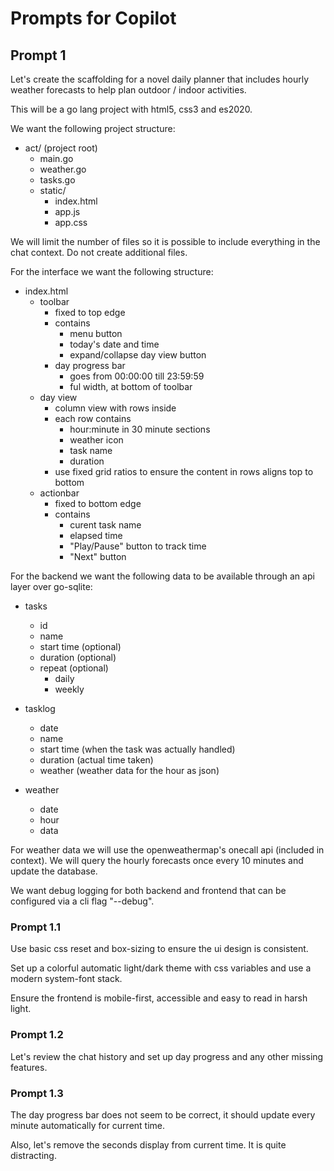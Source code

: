 # Prompts for Copilot

## Prompt 1

Let's create the scaffolding for a novel daily planner that includes hourly weather forecasts to help plan outdoor / indoor activities.

This will be a go lang project with html5, css3 and es2020. 

We want the following project structure:

- act/ (project root)
  - main.go
  - weather.go
  - tasks.go
  - static/
    - index.html
    - app.js
    - app.css

We will limit the number of files so it is possible to include everything in the chat context.
Do not create additional files.

For the interface we want the following structure:

- index.html
  - toolbar
    - fixed to top edge
    - contains
      - menu button
      - today's date and time
      - expand/collapse day view button
    - day progress bar
      - goes from 00:00:00 till 23:59:59
      - ful width, at bottom of toolbar
  - day view
    - column view with rows inside
    - each row contains
      - hour:minute in 30 minute sections
      - weather icon
      - task name
      - duration
    - use fixed grid ratios to ensure the content in rows aligns top to bottom
  - actionbar
    - fixed to bottom edge
    - contains
      - curent task name 
      - elapsed time
      - "Play/Pause" button to track time
      - "Next" button

For the backend we want the following data to be available through an api layer over go-sqlite:

- tasks
  - id
  - name
  - start time (optional)
  - duration (optional)
  - repeat (optional)
    - daily
    - weekly

- tasklog
  - date
  - name
  - start time (when the task was actually handled)
  - duration (actual time taken)
  - weather (weather data for the hour as json)

- weather
  - date
  - hour
  - data

For weather data we will use the openweathermap's onecall api (included in context). We will query the hourly forecasts once every 10 minutes and update the database.

We want debug logging for both backend and frontend that can be configured via a cli flag "--debug".

### Prompt 1.1

Use basic css reset and box-sizing to ensure the ui design is consistent.

Set up a colorful automatic light/dark theme with css variables and use a modern system-font stack.

Ensure the frontend is mobile-first, accessible and easy to read in harsh light.

### Prompt 1.2

Let's review the chat history and set up day progress and any other missing features.


### Prompt 1.3

The day progress bar does not seem to be correct, it should update every minute automatically for current time. 

Also, let's remove the seconds display from current time. It is quite distracting.
